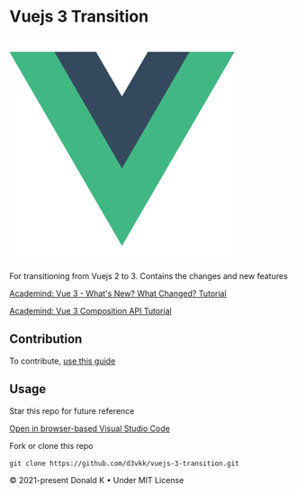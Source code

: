 # Vuejs 3 Transition

![Vuejs 3 Logo](https://github.com/d3vkk/vuejs-3-transition/blob/master/vuejs-logo.png)

For transitioning from Vuejs 2 to 3. Contains the changes and new features

[Academind: Vue 3 - What's New? What Changed? Tutorial](https://www.youtube.com/watch?v=A5cVyjrKx_Q)

[Academind: Vue 3 Composition API Tutorial](https://www.youtube.com/watch?v=bwItFdPt-6M)

## Contribution

To contribute, [use this guide](https://github.com/d3vkk/open-source/blob/master/CONTRIBUTING.md)

## Usage

Star this repo for future reference

[Open in browser-based Visual Studio Code](https://vscode.dev//github/d3vkk/vuejs-3-transition)

Fork or clone this repo
```
git clone https://github.com/d3vkk/vuejs-3-transition.git
```

© 2021-present Donald K • Under MIT License
